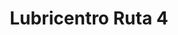 ---
title: "Lubricentro Ruta 4"
url: /santa-ceciclia/lubricentro-ruta-4/
shop: reparación de automóviles
---